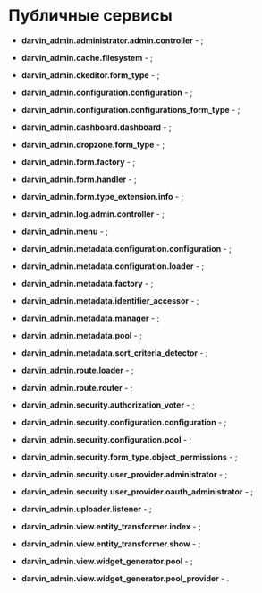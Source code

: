 Публичные сервисы
=================

- **darvin_admin.administrator.admin.controller** - ;


- **darvin_admin.cache.filesystem** - ;


- **darvin_admin.ckeditor.form_type** - ;


- **darvin_admin.configuration.configuration** - ;


- **darvin_admin.configuration.configurations_form_type** - ;


- **darvin_admin.dashboard.dashboard** - ;


- **darvin_admin.dropzone.form_type** - ;


- **darvin_admin.form.factory** - ;


- **darvin_admin.form.handler** - ;


- **darvin_admin.form.type_extension.info** - ;


- **darvin_admin.log.admin.controller** - ;


- **darvin_admin.menu** - ;


- **darvin_admin.metadata.configuration.configuration** - ;


- **darvin_admin.metadata.configuration.loader** - ;


- **darvin_admin.metadata.factory** - ;


- **darvin_admin.metadata.identifier_accessor** - ;


- **darvin_admin.metadata.manager** - ;


- **darvin_admin.metadata.pool** - ;


- **darvin_admin.metadata.sort_criteria_detector** - ;


- **darvin_admin.route.loader** - ;


- **darvin_admin.route.router** - ;


- **darvin_admin.security.authorization_voter** - ;


- **darvin_admin.security.configuration.configuration** - ;


- **darvin_admin.security.configuration.pool** - ;


- **darvin_admin.security.form_type.object_permissions** - ;


- **darvin_admin.security.user_provider.administrator** - ;


- **darvin_admin.security.user_provider.oauth_administrator** - ;


- **darvin_admin.uploader.listener** - ;


- **darvin_admin.view.entity_transformer.index** - ;


- **darvin_admin.view.entity_transformer.show** - ;


- **darvin_admin.view.widget_generator.pool** - ;


- **darvin_admin.view.widget_generator.pool_provider** - .
